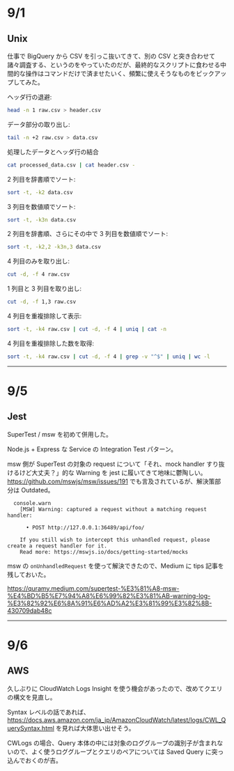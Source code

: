 # 9/1

## Unix

仕事で BigQuery から CSV を引っこ抜いてきて、別の CSV と突き合わせて諸々調査する、というのをやっていたのだが、最終的なスクリプトに食わせる中間的な操作はコマンドだけで済ませたいく、頻繁に使えそうなものをピックアップしてみた。

ヘッダ行の退避:

```sh
head -n 1 raw.csv > header.csv
```

データ部分の取り出し:

```sh
tail -n +2 raw.csv > data.csv
```

処理したデータとヘッダ行の結合

```sh
cat processed_data.csv | cat header.csv -
```

2 列目を辞書順でソート:

```sh
sort -t, -k2 data.csv
```

3 列目を数値順でソート:

```sh
sort -t, -k3n data.csv
```

2 列目を辞書順、さらにその中で 3 列目を数値順でソート:

```sh
sort -t, -k2,2 -k3n,3 data.csv
```

4 列目のみを取り出し:

```sh
cut -d, -f 4 raw.csv
```

1 列目と 3 列目を取り出し:

```sh
cut -d, -f 1,3 raw.csv
```

4 列目を重複排除して表示:

```sh
sort -t, -k4 raw.csv | cut -d, -f 4 | uniq | cat -n
```

4 列目を重複排除した数を取得:

```sh
sort -t, -k4 raw.csv | cut -d, -f 4 | grep -v "^$" | uniq | wc -l
```

---

# 9/5

## Jest

SuperTest / msw を初めて併用した。

Node.js + Express な Service の Integration Test パターン。

msw 側が SuperTest の対象の request について「それ、mock handler すり抜けるけど大丈夫？」的な Warning を jest に履いてきて地味に鬱陶しい。 https://github.com/mswjs/msw/issues/191 でも言及されているが、解決策部分は Outdated。

```text
  console.warn
    [MSW] Warning: captured a request without a matching request handler:

      • POST http://127.0.0.1:36489/api/foo/

    If you still wish to intercept this unhandled request, please create a request handler for it.
    Read more: https://mswjs.io/docs/getting-started/mocks
```

msw の `onUnhandledRequest` を使って解決できたので、Medium に tips 記事を残しておいた。

https://quramy.medium.com/supertest-%E3%81%A8-msw-%E4%BD%B5%E7%94%A8%E6%99%82%E3%81%AB-warning-log-%E3%82%92%E6%8A%91%E6%AD%A2%E3%81%99%E3%82%8B-430709dab48c

---

# 9/6

## AWS

久しぶりに CloudWatch Logs Insight を使う機会があったので、改めてクエリの構文を見直し。

Syntax レベルの話であれば、 https://docs.aws.amazon.com/ja_jp/AmazonCloudWatch/latest/logs/CWL_QuerySyntax.html を見れば大体思い出せそう。

CWLogs の場合、Query 本体の中には対象のロググループの識別子が含まれないので、よく使うロググループとクエリのペアについては Saved Query に突っ込んでおくのが吉。
